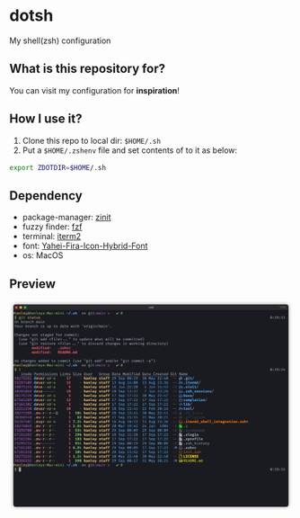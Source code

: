 # dotsh

My shell(zsh) configuration

## What is this repository for?

You can visit my configuration for **inspiration**!

## How I use it?

1. Clone this repo to local dir: `$HOME/.sh`
2. Put a `$HOME/.zshenv` file and set contents of to it as below:

```zsh
export ZDOTDIR=$HOME/.sh
```

## Dependency

- package-manager: [zinit](https://github.com/zdharma-continuum/zinit)
- fuzzy finder: [fzf](https://github.com/junegunn/fzf)
- terminal: [iterm2](https://github.com/gnachman/iTerm2)
- font: [Yahei-Fira-Icon-Hybrid-Font](https://github.com/hanleylee/yahei-fira-icon-hybrid-font)
- os: MacOS

## Preview

![himg](./img/preview_ls.png)
